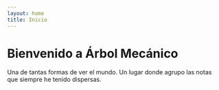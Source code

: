 ```yaml
---
layout: home
title: Inicio
---
```


# Bienvenido a Árbol Mecánico

Una de tantas formas de ver el mundo. Un lugar donde agrupo las notas que siempre he tenido dispersas.
